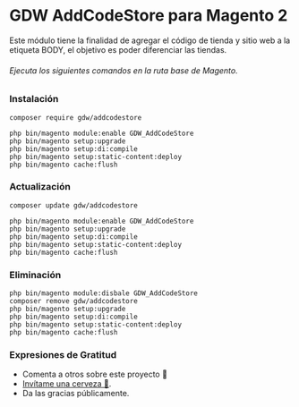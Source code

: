 # GDW AddCodeStore para Magento 2
Este módulo tiene la finalidad de agregar el código de tienda y sitio web a la etiqueta BODY, el objetivo es poder diferenciar las tiendas.

###### Ejecuta los siguientes comandos en la ruta base de Magento.

### Instalación

```
composer require gdw/addcodestore

php bin/magento module:enable GDW_AddCodeStore
php bin/magento setup:upgrade
php bin/magento setup:di:compile
php bin/magento setup:static-content:deploy
php bin/magento cache:flush
```

### Actualización

```
composer update gdw/addcodestore

php bin/magento module:enable GDW_AddCodeStore
php bin/magento setup:upgrade
php bin/magento setup:di:compile
php bin/magento setup:static-content:deploy
php bin/magento cache:flush
```

### Eliminación

```
php bin/magento module:disbale GDW_AddCodeStore
composer remove gdw/addcodestore
php bin/magento setup:upgrade
php bin/magento setup:di:compile
php bin/magento setup:static-content:deploy
php bin/magento cache:flush
```

### Expresiones de Gratitud

* Comenta a otros sobre este proyecto 📢
* [Invítame una cerveza 🍺](https://www.paypal.me/gestiondigitalweb). 
* Da las gracias públicamente. 
